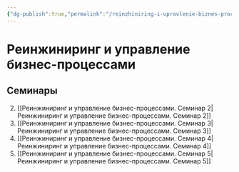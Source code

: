 ```yaml
---
{"dg-publish":true,"permalink":"/reinzhiniring-i-upravlenie-biznes-proczessami/"}
---
```


# Реинжиниринг и управление бизнес-процессами

## Семинары

2. [[Реинжиниринг и управление бизнес-процессами. Семинар 2\|Реинжиниринг и управление бизнес-процессами. Семинар 2]]
3. [[Реинжиниринг и управление бизнес-процессами. Семинар 3\|Реинжиниринг и управление бизнес-процессами. Семинар 3]]
4. [[Реинжиниринг и управление бизнес-процессами. Семинар 4\|Реинжиниринг и управление бизнес-процессами. Семинар 4]]
5. [[Реинжиниринг и управление бизнес-процессами. Семинар 5\|Реинжиниринг и управление бизнес-процессами. Семинар 5]]